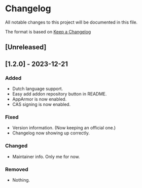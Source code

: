 # Changelog

All notable changes to this project will be documented in this file.

The format is based on [Keep a Changelog](https://keepachangelog.com/en/1.0.0/)

## [Unreleased]


## [1.2.0] - 2023-12-21

### Added

- Dutch language support.
- Easy add addon repository button in README.
- AppArmor is now enabled.
- CAS signing is now enabled.

### Fixed

- Version information. (Now keeping an official one.)
- Changelog now showing up correctly.

### Changed

- Maintainer info. Only me for now.

### Removed

- Nothing.

